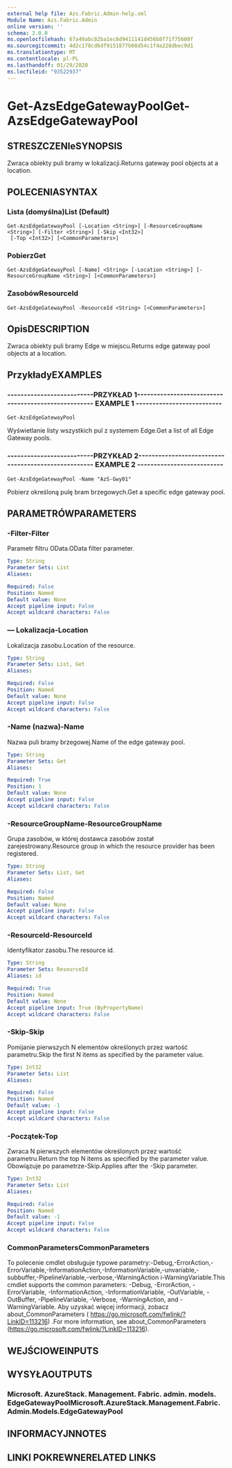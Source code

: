 ```yaml
---
external help file: Azs.Fabric.Admin-help.xml
Module Name: Azs.Fabric.Admin
online version: ''
schema: 2.0.0
ms.openlocfilehash: 67a49abc82ba1ec8d9411141d456b8f71f75600f
ms.sourcegitcommit: 4d2c178cd6df9151877b08d54c1f4a228dbec9d1
ms.translationtype: MT
ms.contentlocale: pl-PL
ms.lasthandoff: 01/29/2020
ms.locfileid: "93522937"
---
```

# <span data-ttu-id="591d3-101">Get-AzsEdgeGatewayPool</span><span class="sxs-lookup"><span data-stu-id="591d3-101">Get-AzsEdgeGatewayPool</span></span>

## <span data-ttu-id="591d3-102">STRESZCZENIe</span><span class="sxs-lookup"><span data-stu-id="591d3-102">SYNOPSIS</span></span>
<span data-ttu-id="591d3-103">Zwraca obiekty puli bramy w lokalizacji.</span><span class="sxs-lookup"><span data-stu-id="591d3-103">Returns gateway pool objects at a location.</span></span>

## <span data-ttu-id="591d3-104">POLECENIA</span><span class="sxs-lookup"><span data-stu-id="591d3-104">SYNTAX</span></span>

### <span data-ttu-id="591d3-105">Lista (domyślna)</span><span class="sxs-lookup"><span data-stu-id="591d3-105">List (Default)</span></span>
```
Get-AzsEdgeGatewayPool [-Location <String>] [-ResourceGroupName <String>] [-Filter <String>] [-Skip <Int32>]
 [-Top <Int32>] [<CommonParameters>]
```

### <span data-ttu-id="591d3-106">Pobierz</span><span class="sxs-lookup"><span data-stu-id="591d3-106">Get</span></span>
```
Get-AzsEdgeGatewayPool [-Name] <String> [-Location <String>] [-ResourceGroupName <String>] [<CommonParameters>]
```

### <span data-ttu-id="591d3-107">Zasobów</span><span class="sxs-lookup"><span data-stu-id="591d3-107">ResourceId</span></span>
```
Get-AzsEdgeGatewayPool -ResourceId <String> [<CommonParameters>]
```

## <span data-ttu-id="591d3-108">Opis</span><span class="sxs-lookup"><span data-stu-id="591d3-108">DESCRIPTION</span></span>
<span data-ttu-id="591d3-109">Zwraca obiekty puli bramy Edge w miejscu.</span><span class="sxs-lookup"><span data-stu-id="591d3-109">Returns edge gateway pool objects at a location.</span></span>

## <span data-ttu-id="591d3-110">Przykłady</span><span class="sxs-lookup"><span data-stu-id="591d3-110">EXAMPLES</span></span>

### <span data-ttu-id="591d3-111">--------------------------PRZYKŁAD 1--------------------------</span><span class="sxs-lookup"><span data-stu-id="591d3-111">-------------------------- EXAMPLE 1 --------------------------</span></span>
```
Get-AzsEdgeGatewayPool
```

<span data-ttu-id="591d3-112">Wyświetlanie listy wszystkich pul z systemem Edge.</span><span class="sxs-lookup"><span data-stu-id="591d3-112">Get a list of all Edge Gateway pools.</span></span>

### <span data-ttu-id="591d3-113">--------------------------PRZYKŁAD 2--------------------------</span><span class="sxs-lookup"><span data-stu-id="591d3-113">-------------------------- EXAMPLE 2 --------------------------</span></span>
```
Get-AzsEdgeGatewayPool -Name "AzS-Gwy01"
```

<span data-ttu-id="591d3-114">Pobierz określoną pulę bram brzegowych.</span><span class="sxs-lookup"><span data-stu-id="591d3-114">Get a specific edge gateway pool.</span></span>

## <span data-ttu-id="591d3-115">PARAMETRÓW</span><span class="sxs-lookup"><span data-stu-id="591d3-115">PARAMETERS</span></span>

### <span data-ttu-id="591d3-116">-Filter</span><span class="sxs-lookup"><span data-stu-id="591d3-116">-Filter</span></span>
<span data-ttu-id="591d3-117">Parametr filtru OData.</span><span class="sxs-lookup"><span data-stu-id="591d3-117">OData filter parameter.</span></span>

```yaml
Type: String
Parameter Sets: List
Aliases: 

Required: False
Position: Named
Default value: None
Accept pipeline input: False
Accept wildcard characters: False
```

### <span data-ttu-id="591d3-118">— Lokalizacja</span><span class="sxs-lookup"><span data-stu-id="591d3-118">-Location</span></span>
<span data-ttu-id="591d3-119">Lokalizacja zasobu.</span><span class="sxs-lookup"><span data-stu-id="591d3-119">Location of the resource.</span></span>

```yaml
Type: String
Parameter Sets: List, Get
Aliases: 

Required: False
Position: Named
Default value: None
Accept pipeline input: False
Accept wildcard characters: False
```

### <span data-ttu-id="591d3-120">-Name (nazwa)</span><span class="sxs-lookup"><span data-stu-id="591d3-120">-Name</span></span>
<span data-ttu-id="591d3-121">Nazwa puli bramy brzegowej.</span><span class="sxs-lookup"><span data-stu-id="591d3-121">Name of the edge gateway pool.</span></span>

```yaml
Type: String
Parameter Sets: Get
Aliases: 

Required: True
Position: 1
Default value: None
Accept pipeline input: False
Accept wildcard characters: False
```

### <span data-ttu-id="591d3-122">-ResourceGroupName</span><span class="sxs-lookup"><span data-stu-id="591d3-122">-ResourceGroupName</span></span>
<span data-ttu-id="591d3-123">Grupa zasobów, w której dostawca zasobów został zarejestrowany.</span><span class="sxs-lookup"><span data-stu-id="591d3-123">Resource group in which the resource provider has been registered.</span></span>

```yaml
Type: String
Parameter Sets: List, Get
Aliases: 

Required: False
Position: Named
Default value: None
Accept pipeline input: False
Accept wildcard characters: False
```

### <span data-ttu-id="591d3-124">-ResourceId</span><span class="sxs-lookup"><span data-stu-id="591d3-124">-ResourceId</span></span>
<span data-ttu-id="591d3-125">Identyfikator zasobu.</span><span class="sxs-lookup"><span data-stu-id="591d3-125">The resource id.</span></span>

```yaml
Type: String
Parameter Sets: ResourceId
Aliases: id

Required: True
Position: Named
Default value: None
Accept pipeline input: True (ByPropertyName)
Accept wildcard characters: False
```

### <span data-ttu-id="591d3-126">-Skip</span><span class="sxs-lookup"><span data-stu-id="591d3-126">-Skip</span></span>
<span data-ttu-id="591d3-127">Pomijanie pierwszych N elementów określonych przez wartość parametru.</span><span class="sxs-lookup"><span data-stu-id="591d3-127">Skip the first N items as specified by the parameter value.</span></span>

```yaml
Type: Int32
Parameter Sets: List
Aliases: 

Required: False
Position: Named
Default value: -1
Accept pipeline input: False
Accept wildcard characters: False
```

### <span data-ttu-id="591d3-128">-Początek</span><span class="sxs-lookup"><span data-stu-id="591d3-128">-Top</span></span>
<span data-ttu-id="591d3-129">Zwraca N pierwszych elementów określonych przez wartość parametru.</span><span class="sxs-lookup"><span data-stu-id="591d3-129">Return the top N items as specified by the parameter value.</span></span>
<span data-ttu-id="591d3-130">Obowiązuje po parametrze-Skip.</span><span class="sxs-lookup"><span data-stu-id="591d3-130">Applies after the -Skip parameter.</span></span>

```yaml
Type: Int32
Parameter Sets: List
Aliases: 

Required: False
Position: Named
Default value: -1
Accept pipeline input: False
Accept wildcard characters: False
```

### <span data-ttu-id="591d3-131">CommonParameters</span><span class="sxs-lookup"><span data-stu-id="591d3-131">CommonParameters</span></span>
<span data-ttu-id="591d3-132">To polecenie cmdlet obsługuje typowe parametry:-Debug,-ErrorAction,-ErrorVariable,-InformationAction,-InformationVariable,-unvariable,-subbuffer,-PipelineVariable,-verbose,-WarningAction i-WarningVariable.</span><span class="sxs-lookup"><span data-stu-id="591d3-132">This cmdlet supports the common parameters: -Debug, -ErrorAction, -ErrorVariable, -InformationAction, -InformationVariable, -OutVariable, -OutBuffer, -PipelineVariable, -Verbose, -WarningAction, and -WarningVariable.</span></span> <span data-ttu-id="591d3-133">Aby uzyskać więcej informacji, zobacz about_CommonParameters ( https://go.microsoft.com/fwlink/?LinkID=113216) .</span><span class="sxs-lookup"><span data-stu-id="591d3-133">For more information, see about_CommonParameters (https://go.microsoft.com/fwlink/?LinkID=113216).</span></span>

## <span data-ttu-id="591d3-134">WEJŚCIOWE</span><span class="sxs-lookup"><span data-stu-id="591d3-134">INPUTS</span></span>

## <span data-ttu-id="591d3-135">WYSYŁA</span><span class="sxs-lookup"><span data-stu-id="591d3-135">OUTPUTS</span></span>

### <span data-ttu-id="591d3-136">Microsoft. AzureStack. Management. Fabric. admin. models. EdgeGatewayPool</span><span class="sxs-lookup"><span data-stu-id="591d3-136">Microsoft.AzureStack.Management.Fabric.Admin.Models.EdgeGatewayPool</span></span>

## <span data-ttu-id="591d3-137">INFORMACYJN</span><span class="sxs-lookup"><span data-stu-id="591d3-137">NOTES</span></span>

## <span data-ttu-id="591d3-138">LINKI POKREWNE</span><span class="sxs-lookup"><span data-stu-id="591d3-138">RELATED LINKS</span></span>

